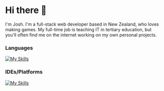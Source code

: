 # Hi there 👋

I'm Josh. I'm a full-stack web developer based in New Zealand, who loves making games. My full-time job is teaching IT in tertiary education, but you'll often find me on the internet working on my own personal projects.

### Languages

[![My Skills](https://skillicons.dev/icons?i=html,css,js,jquery,react,tailwind,laravel,cs,php,kotlin,python,java,kotlin,dotnet,nodejs)](https://skillicons.dev)

### IDEs/Platforms

[![My Skills](https://skillicons.dev/icons?i=unity,godot,blender,vscode,visualstudio,androidstudio,azure,docker,electron,flutter)](https://skillicons.dev)


<!--
**crashbash111/crashbash111** is a ✨ _special_ ✨ repository because its `README.md` (this file) appears on your GitHub profile.

Here are some ideas to get you started:

- 🔭 I’m currently working on ...
- 🌱 I’m currently learning ...
- 👯 I’m looking to collaborate on ...
- 🤔 I’m looking for help with ...
- 💬 Ask me about ...
- 📫 How to reach me: ...
- 😄 Pronouns: ...
- ⚡ Fun fact: ...
-->
